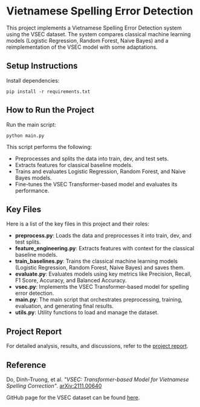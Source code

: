 # Vietnamese Spelling Error Detection

This project implements a Vietnamese Spelling Error Detection system using the VSEC dataset. The system compares classical machine learning models (Logistic Regression, Random Forest, Naive Bayes) and a reimplementation of the VSEC model with some adaptations.

## Setup Instructions

Install dependencies:

```
pip install -r requirements.txt
```

## How to Run the Project

Run the main script:

```
python main.py
```

This script performs the following:

* Preprocesses and splits the data into train, dev, and test sets.
* Extracts features for classical baseline models.
* Trains and evaluates Logistic Regression, Random Forest, and Naive Bayes models.
* Fine-tunes the VSEC Transformer-based model and evaluates its performance.

## Key Files

Here is a list of the key files in this project and their roles:

* **preprocess.py**: Loads the data and preprocesses it into train, dev, and test splits.
* **feature_engineering.py**: Extracts features with context for the classical baseline models.
* **train_baselines.py**: Trains the classical machine learning models (Logistic Regression, Random Forest, Naive Bayes) and saves them.
* **evaluate.py**: Evaluates models using key metrics like Precision, Recall, F1 Score, Accuracy, and Balanced Accuracy.
* **vsec.py**: Implements the VSEC Transformer-based model for spelling error detection.
* **main.py**: The main script that orchestrates preprocessing, training, evaluation, and generating final results.
* **utils.py**: Utility functions to load and manage the dataset.

## Project Report

For detailed analysis, results, and discussions, refer to the [project report](https://github.com/halannhile/vietnamese-spelling-error-detection/blob/main/nhihlle_report.pdf).

## Reference

Do, Dinh-Truong, et al. *"VSEC: Transformer-based Model for Vietnamese Spelling Correction"*. [arXiv:2111.00640](https://arxiv.org/abs/2111.00640)

GitHub page for the VSEC dataset can be found [here](https://github.com/VSEC2021/VSEC/tree/main).
